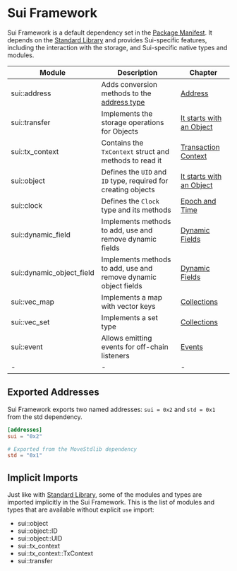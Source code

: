 # Sui Framework

Sui Framework is a default dependency set in the [Package Manifest](./../concepts/manifest.md). It depends on the [Standard Library](./../basic-syntax/standard-library.md) and provides Sui-specific features, including the interaction with the storage, and Sui-specific native types and modules.

<!-- Custom CSS addition in the theme/custom.css  -->
<div class="modules-table">

| Module | Description | Chapter |
| ------ | ----------- | ------- |
| sui::address | Adds conversion methods to the [address type](./../basic-syntax/address.md) | [Address](./../basic-syntax/address.md) |
| sui::transfer | Implements the storage operations for Objects | [It starts with an Object](./../object) |
| sui::tx_context | Contains the `TxContext` struct and methods to read it | [Transaction Context](./transaction-context.md) |
| sui::object | Defines the `UID` and `ID` type, required for creating objects | [It starts with an Object](./../object) |
| sui::clock | Defines the `Clock` type and its methods | [Epoch and Time](./epoch-and-time.md) |
| sui::dynamic_field | Implements methods to add, use and remove dynamic fields | [Dynamic Fields](./dynamic-fields.md) |
| sui::dynamic_object_field | Implements methods to add, use and remove dynamic object fields | [Dynamic Fields](./dynamic-fields.md) |
| sui::vec_map | Implements a map with vector keys | [Collections](./collections.md) |
| sui::vec_set | Implements a set type | [Collections](./collections.md) |
| sui::event | Allows emitting events for off-chain listeners | [Events](./events.md) |
| - | - | - |

</div>

## Exported Addresses

Sui Framework exports two named addresses: `sui = 0x2` and `std = 0x1` from the std dependency.

```toml
[addresses]
sui = "0x2"

# Exported from the MoveStdlib dependency
std = "0x1"
```

## Implicit Imports

Just like with [Standard Library](./../basic-syntax/standard-library.md), some of the modules and types are imported implicitly in the Sui Framework. This is the list of modules and types that are available without explicit `use` import:

- sui::object
- sui::object::ID
- sui::object::UID
- sui::tx_context
- sui::tx_context::TxContext
- sui::transfer

<!--

Modules:

+ sui::address
- sui::authenticator
- sui::bag
- sui::balance
- sui::bcs
- sui::borrow
+ sui::clock
- sui::coin
- sui::deny_list
- sui::display
- sui::dynamic_field
- sui::dynamic_object_field
- sui::event
- sui::hex
- sui::linked_table
- sui::math
- sui::object_bag
- sui::object_table
- sui::object
- sui::package
- sui::pay
- sui::priority_queue
- sui::prover
- sui::random
- sui::sui
- sui::table_vec
- sui::table
- sui::token
- sui::transfer
- sui::tx_context
- sui::types
- sui::url
- sui::vec_map
- sui::vec_set
- sui::versioned

- sui::kiosk
- sui::kiosk_extension
- sui::transfer_policy

- sui::bls12381
- sui::ecdsa_k1
- sui::ecdsa_r1
- sui::ecvrf
- sui::ed25519
- sui::"groth16"
- sui::group_ops
- sui::hash
- sui::hmac
- sui::poseidon
- sui::zklogin_verified_id
- sui::zklogin_verified_issuer

 -->
